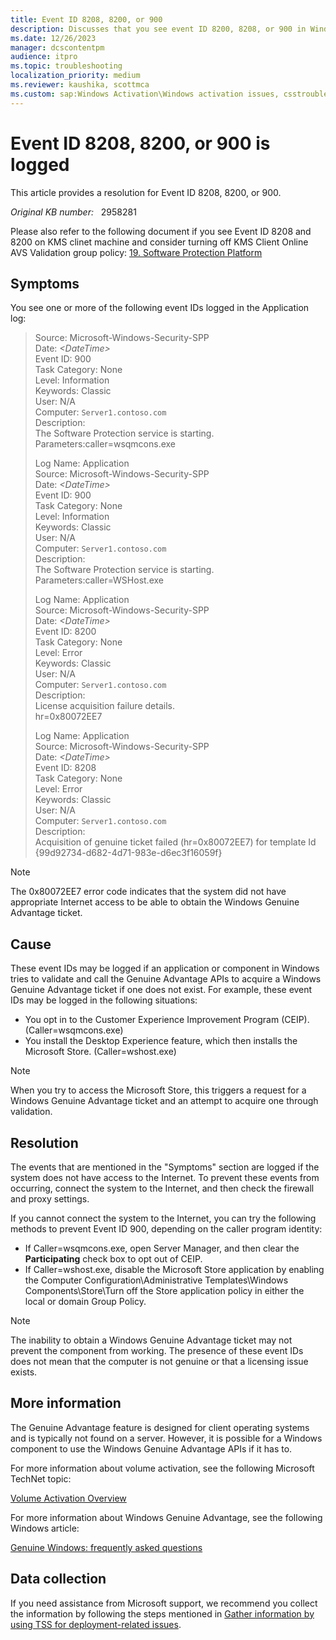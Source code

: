 ```yaml
---
title: Event ID 8208, 8200, or 900
description: Discusses that you see event ID 8200, 8208, or 900 in Windows Server. Provides a resolution.
ms.date: 12/26/2023
manager: dcscontentpm
audience: itpro
ms.topic: troubleshooting
localization_priority: medium
ms.reviewer: kaushika, scottmca
ms.custom: sap:Windows Activation\Windows activation issues, csstroubleshoot
---
```

# Event ID 8208, 8200, or 900 is logged

This article provides a resolution for Event ID 8208, 8200, or 900.

_Original KB number:_ &nbsp; 2958281

Please also refer to the following document if you see Event ID 8208 and 8200 on KMS clinet machine and consider turning off KMS Client Online AVS Validation group policy:
[19. Software Protection Platform](https://learn.microsoft.com/en-us/windows/privacy/manage-connections-from-windows-operating-system-components-to-microsoft-services#bkmk-spp) 


## Symptoms

You see one or more of the following event IDs logged in the Application log:

>Source: Microsoft-Windows-Security-SPP  
Date: *\<DateTime>*  
Event ID: 900  
Task Category: None  
Level: Information  
Keywords: Classic  
User: N/A  
Computer: `Server1.contoso.com`  
Description:  
The Software Protection service is starting.  
Parameters:caller=wsqmcons.exe  
>
>Log Name: Application  
Source: Microsoft-Windows-Security-SPP  
Date: *\<DateTime>*  
Event ID: 900  
Task Category: None  
Level: Information  
Keywords: Classic  
User: N/A  
Computer: `Server1.contoso.com`  
Description:  
The Software Protection service is starting.  
Parameters:caller=WSHost.exe  
>
>Log Name: Application  
Source: Microsoft-Windows-Security-SPP  
Date: *\<DateTime>*  
Event ID: 8200  
Task Category: None  
Level: Error  
Keywords: Classic  
User: N/A  
Computer: `Server1.contoso.com`  
Description:  
License acquisition failure details.  
hr=0x80072EE7
>
>Log Name: Application  
Source: Microsoft-Windows-Security-SPP  
Date: *\<DateTime>*  
Event ID: 8208  
Task Category: None  
Level: Error  
Keywords: Classic  
User: N/A  
Computer: `Server1.contoso.com`  
Description:  
Acquisition of genuine ticket failed (hr=0x80072EE7) for template Id {99d92734-d682-4d71-983e-d6ec3f16059f}  

> [!NOTE]
> The 0x80072EE7 error code indicates that the system did not have appropriate Internet access to be able to obtain the Windows Genuine Advantage ticket.

## Cause

These event IDs may be logged if an application or component in Windows tries to validate and call the Genuine Advantage APIs to acquire a Windows Genuine Advantage ticket if one does not exist. For example, these event IDs may be logged in the following situations:

- You opt in to the Customer Experience Improvement Program (CEIP). (Caller=wsqmcons.exe)
- You install the Desktop Experience feature, which then installs the Microsoft Store. (Caller=wshost.exe)

> [!NOTE]
> When you try to access the Microsoft Store, this triggers a request for a Windows Genuine Advantage ticket and an attempt to acquire one through validation.

## Resolution

The events that are mentioned in the "Symptoms" section are logged if the system does not have access to the Internet. To prevent these events from occurring, connect the system to the Internet, and then check the firewall and proxy settings.

If you cannot connect the system to the Internet, you can try the following methods to prevent Event ID 900, depending on the caller program identity:  

- If Caller=wsqmcons.exe, open Server Manager, and then clear the **Participating** check box to opt out of CEIP.
- If Caller=wshost.exe, disable the Microsoft Store application by enabling the Computer Configuration\Administrative Templates\Windows Components\Store\Turn off the Store application policy in either the local or domain Group Policy.

> [!NOTE]
> The inability to obtain a Windows Genuine Advantage ticket may not prevent the component from working. The presence of these event IDs does not mean that the computer is not genuine or that a licensing issue exists.

## More information

The Genuine Advantage feature is designed for client operating systems and is typically not found on a server. However, it is possible for a Windows component to use the Windows Genuine Advantage APIs if it has to.

For more information about volume activation, see the following Microsoft TechNet topic:

[Volume Activation Overview](https://technet.microsoft.com/library/hh831612.aspx)  

For more information about Windows Genuine Advantage, see the following Windows article:

[Genuine Windows: frequently asked questions](https://windows.microsoft.com/windows/help/genuine/faq?woldogcb=0)

## Data collection

If you need assistance from Microsoft support, we recommend you collect the information by following the steps mentioned in [Gather information by using TSS for deployment-related issues](../../windows-client/windows-troubleshooters/gather-information-using-tss-deployment.md).
